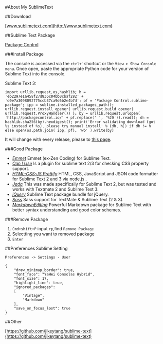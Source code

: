 #About My SublimeText

##Download

[www.sublimetext.com](http://www.sublimetext.com)

##Sublime Text Package

[Package Control](https://packagecontrol.io)

###Install Package

The console is accessed via the `ctrl+`\` shortcut or the `View > Show Console menu`. Once open, paste the appropriate Python code for your version of Sublime Text into the console.

Sublime Text 3:

```
import urllib.request,os,hashlib; h = 'eb2297e1a458f27d836c04bb0cbaf282' + 'd0e7a3098092775ccb37ca9d6b2e4b7d'; pf = 'Package Control.sublime-package'; ipp = sublime.installed_packages_path(); urllib.request.install_opener( urllib.request.build_opener( urllib.request.ProxyHandler()) ); by = urllib.request.urlopen( 'http://packagecontrol.io/' + pf.replace(' ', '%20')).read(); dh = hashlib.sha256(by).hexdigest(); print('Error validating download (got %s instead of %s), please try manual install' % (dh, h)) if dh != h else open(os.path.join( ipp, pf), 'wb' ).write(by)
```

It will change with every release, please to [this page](https://packagecontrol.io/installation).

###Good Package

- *[Emmet](https://packagecontrol.io/packages/Emmet)* Emmet (ex-Zen Coding) for Sublime Text.
- *[Can I Use](https://packagecontrol.io/packages/Can%20I%20Use)* Is a plugin for sublime text 2/3 for checking CSS property support.
- *[HTML-CSS-JS Prettify](https://packagecontrol.io/packages/HTML-CSS-JS%20Prettify)* HTML, CSS, JavaScript and JSON code formatter for Sublime Text 2 and 3 via node.js .
- *[Jada](https://packagecontrol.io/packages/Jade)* This was made specifically for Sublime Text 2, but was tested and works with Textmate 2 and Sublime Text 3.
- *[jQuery](https://packagecontrol.io/packages/jQuery)* Sublime Text package bundle for jQuery.
- *[Sass](https://packagecontrol.io/packages/Sass)* Sass support for TextMate & Sublime Text (2 & 3).
- *[MarkdownEditing](https://packagecontrol.io/packages/MarkdownEditing)* Powerful Markdown package for Sublime Text with better syntax understanding and good color schemes.

###Remove Package

1. `Cmd+shift+P` input `rp`,find `Remove Package`
2. Selectting you want to removed package
3. `Enter`


##Preferences Sublime Setting

`Preferences -> Settings - User`

```
{
    "draw_minimap_border": true,
    "font_face": "YaHei Consolas Hybrid",
    "font_size": 17,
    "highlight_line": true,
    "ignored_packages":
    [
        "Vintage",
        "Markdown"
    ],
    "save_on_focus_lost": true
}
```

##Other

[https://github.com/jikeytang/sublime-text](https://github.com/jikeytang/sublime-text)

